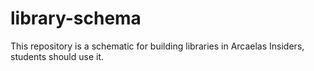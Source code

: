 # library-schema
This repository is a schematic for building libraries in Arcaelas Insiders, students should use it.
